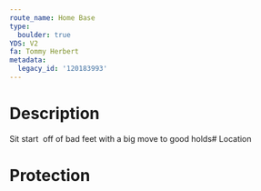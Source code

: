 ```yaml
---
route_name: Home Base
type:
  boulder: true
YDS: V2
fa: Tommy Herbert
metadata:
  legacy_id: '120183993'
---
```

# Description
Sit start  off of bad feet with a big move to good holds# Location
# Protection
